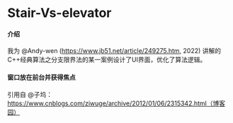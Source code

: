# Stair-Vs-elevator

#### 介绍
我为 @Andy-wen (https://www.jb51.net/article/249275.htm, 2022) 讲解的C++经典算法之分支限界法的某一案例设计了UI界面，优化了算法逻辑。

#### 窗口放在前台并获得焦点
引用自 @子坞：https://www.cnblogs.com/ziwuge/archive/2012/01/06/2315342.html（博客园）
